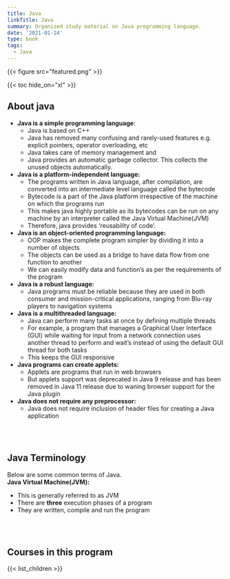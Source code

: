 ```yaml
---
title: Java
linkTitle: Java
summary: Organized study material on Java programming language.
date: '2021-01-24'
type: book
tags:
  - Java
---
```


{{< figure src="featured.png" >}}

{{< toc hide_on="xl" >}}

## About java

- **Java is a simple programming language**:
  - Java is based on C++
  - Java has removed many confusing and rarely-used features e.g. explicit pointers, operator overloading, etc
  - Java takes care of memory management and
  - Java provides an automatic garbage collector. This collects the unused objects automatically.
- **Java is a platform-independent language:**
  - The programs written in Java language, after compilation, are converted into an intermediate level language called the bytecode
  - Bytecode is a part of the Java platform irrespective of the machine on which the programs run
  - This makes java highly portable as its bytecodes can be run on any machine by an interpreter called the Java Virtual Machine(JVM)
  - Therefore, java provides ‘reusability of code’.
- **Java is an object-oriented programming language:**
  - OOP makes the complete program simpler by dividing it into a number of objects
  - The objects can be used as a bridge to have data flow from one function to another
  - We can easily modify data and function’s as per the requirements of the program
- **Java is a robust language:**
  - Java programs must be reliable because they are used in both consumer and mission-critical applications, ranging from Blu-ray players to navigation systems
- **Java is a multithreaded language:**
  - Java can perform many tasks at once by defining multiple threads
  - For example, a program that manages a Graphical User Interface (GUI) while waiting for input from a network connection uses another thread to perform and wait’s instead of using the default GUI thread for both tasks
  - This keeps the GUI responsive
- **Java programs can create applets:**
  - Applets are programs that run in web browsers
  - But applets support was deprecated in Java 9 release and has been removed in Java 11 release due to waning browser support for the Java plugin
- **Java does not require any preprocessor:**
  - Java does not require inclusion of header files for creating a Java application

<br/><br/>

## Java Terminology

Below are some common terms of Java.  
**Java Virtual Machine(JVM):**
  - This is generally referred to as JVM
  - There are **three** execution phases of a program
  - They are written, compile and run the program

<br/><br/>

## Courses in this program

{{< list_children >}}